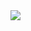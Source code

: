 <img src="https://user-images.githubusercontent.com/37722017/132857149-2dd0aa36-58e2-455a-9d85-052410bdc84b.png" align="center">
